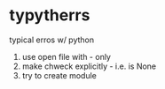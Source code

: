 # typytherrs
typical erros w/ python
1. use open file with - only
2. make chweck explicitly - i.e. is None
3. try to create module
